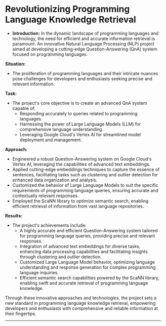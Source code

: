 # Revolutionizing Programming Language Knowledge Retrieval


- **Introduction:**
In the dynamic landscape of programming languages and technology, the need for efficient and accurate information retrieval is paramount. An innovative Natural Language Processing (NLP) project aimed at developing a cutting-edge Question-Answering (QnA) system focused on programming languages.

**Situation:**
- The proliferation of programming languages and their intricate nuances pose challenges for developers and enthusiasts seeking precise and relevant information.

**Task:**
- The project's core objective is to create an advanced QnA system capable of:
  - Responding accurately to queries related to programming languages.
  - Harnessing the power of Large Language Models (LLM) for comprehensive language understanding.
  - Leveraging Google Cloud's Vertex AI for streamlined model deployment and management.

**Approach:**
- Engineered a robust Question-Answering system on Google Cloud's Vertex AI, leveraging the capabilities of advanced text embeddings.
- Applied cutting-edge embeddings techniques to capture the essence of sentences, facilitating tasks such as clustering and outlier detection for enhanced data organization and analysis.
- Customized the behavior of Large Language Models to suit the specific requirements of programming language queries, ensuring accurate and contextually relevant responses.
- Employed the ScaNN library to optimize semantic search, enabling efficient retrieval of information from vast language repositories.

**Results:**
- The project's achievements include:
  - A highly accurate and efficient Question-Answering system tailored for programming language queries, providing precise and relevant responses.
  - Integration of advanced text embeddings for diverse tasks, enhancing data processing capabilities and facilitating insights through clustering and outlier detection.
  - Customized Large Language Model behavior, optimizing language understanding and response generation for complex programming language inquiries.
  - Efficient semantic search capabilities powered by the ScaNN library, enabling swift and accurate retrieval of programming language knowledge.

Through these innovative approaches and technologies, the project sets a new standard in programming language knowledge retrieval, empowering developers and enthusiasts with comprehensive and reliable information at their fingertips.

---
